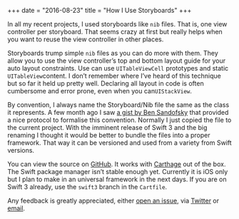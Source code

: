 +++
date = "2016-08-23"
title = "How I Use Storyboards"
+++

In all my recent projects, I used storyboards like `nib` files. That is, one view controller per storyboard. That seems crazy at first but really helps when you want to reuse the view controller in other places.

Storyboards trump simple `nib` files as you can do more with them. They allow you to use the view controller’s top and bottom layout guide for your auto layout constraints. Use can use `UITableViewCell` prototypes and static `UITableView`content. I don’t remember where I’ve heard of this technique but so far it held up pretty well. Declaring all layout in code is often cumbersome and error prone, even when you can`UIStackView`.

By convention, I always name the Storyboard/Nib file the same as the class it represents. A few month ago I saw [a gist by Ben Sandofsky](https://gist.github.com/sandofsky/0a8b5977afb16af1c6083fe97f0ac867) that provided a nice protocol to formalise this convention. Normally I just copied the file to the current project. With the imminent release of Swift 3 and the big renaming I thought it would be better to bundle the files into a proper framework. That way it can be versioned and used from a variety from Swift versions.

You can view the source on [GitHub](https://github.com/florianbuerger/interfacebacked). It works with [Carthage](https://github.com/carthage/carthage) out of the box. The Swift package manager isn’t stable enough yet. Currently it is iOS only but I plan to make in an universal framework in the next days. If you are on Swift 3 already, use the `swift3` branch in the `Cartfile`.

Any feedback is greatly appreciated, either [open an issue](https://github.com/florianbuerger/interfacebacked/issues), via [Twitter](https://twitter.com/florianbuerger) or [email](mailto:hi@florianbuerger.com?subject=InterfaceBacked).
